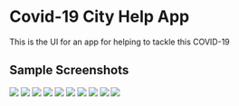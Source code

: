 # Covid-19 City Help App

This is the UI for an app for helping to tackle this COVID-19

## Sample Screenshots

![](screenshots/1.JPG)
![](screenshots/2.JPG)
![](screenshots/3.JPG)
![](screenshots/4.JPG)
![](screenshots/5.JPG)
![](screenshots/6.JPG)
![](screenshots/7.JPG)
![](screenshots/8.JPG)
![](screenshots/9.JPG)
![](screenshots/10.JPG)
